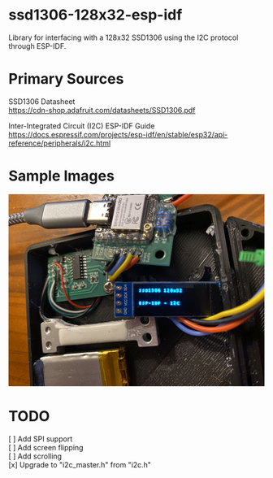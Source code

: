 # ssd1306-128x32-esp-idf
Library for interfacing with a 128x32 SSD1306 using the I2C protocol through ESP-IDF.

# Primary Sources
SSD1306 Datasheet  
https://cdn-shop.adafruit.com/datasheets/SSD1306.pdf

Inter-Integrated Circuit (I2C) ESP-IDF Guide  
https://docs.espressif.com/projects/esp-idf/en/stable/esp32/api-reference/peripherals/i2c.html

# Sample Images
![ESP32 Setup](./images/IMG_4961.JPEG)  

# TODO
[ ] Add SPI support  
[ ] Add screen flipping  
[ ] Add scrolling  
[x] Upgrade to "i2c_master.h" from "i2c.h"  
